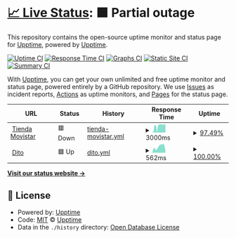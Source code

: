 # [📈 Live Status](https://upptime.github.io/upptime): <!--live status--> **🟧 Partial outage**

This repository contains the open-source uptime monitor and status page for [Upptime](https://upptime.js.org), powered by [Upptime](https://github.com/upptime/upptime).

[![Uptime CI](https://github.com/atoc-monitor/upptime/workflows/Uptime%20CI/badge.svg)](https://github.com/atoc-monitor/upptime/actions?query=workflow%3A%22Uptime+CI%22)
[![Response Time CI](https://github.com/atoc-monitor/upptime/workflows/Response%20Time%20CI/badge.svg)](https://github.com/atoc-monitor/upptime/actions?query=workflow%3A%22Response+Time+CI%22)
[![Graphs CI](https://github.com/atoc-monitor/upptime/workflows/Graphs%20CI/badge.svg)](https://github.com/atoc-monitor/upptime/actions?query=workflow%3A%22Graphs+CI%22)
[![Static Site CI](https://github.com/atoc-monitor/upptime/workflows/Static%20Site%20CI/badge.svg)](https://github.com/atoc-monitor/upptime/actions?query=workflow%3A%22Static+Site+CI%22)
[![Summary CI](https://github.com/atoc-monitor/upptime/workflows/Summary%20CI/badge.svg)](https://github.com/atoc-monitor/upptime/actions?query=workflow%3A%22Summary+CI%22)

With [Upptime](https://upptime.js.org), you can get your own unlimited and free uptime monitor and status page, powered entirely by a GitHub repository. We use [Issues](https://github.com/upptime/upptime/issues) as incident reports, [Actions](https://github.com/atoc-monitor/upptime/actions) as uptime monitors, and [Pages](https://upptime.github.io/upptime) for the status page.

<!--start: status pages-->
<!-- This summary is generated by Upptime (https://github.com/upptime/upptime) -->
<!-- Do not edit this manually, your changes will be overwritten -->
<!-- prettier-ignore -->
| URL | Status | History | Response Time | Uptime |
| --- | ------ | ------- | ------------- | ------ |
| <img alt="" src="https://icons.duckduckgo.com/ip3/tienda.movistar.com.pe.ico" height="13"> [Tienda Movistar](https://tienda.movistar.com.pe/celulares-liberados) | 🟥 Down | [tienda-movistar.yml](https://github.com/ATOC-Monitor/upptime/commits/HEAD/history/tienda-movistar.yml) | <details><summary><img alt="Response time graph" src="./graphs/tienda-movistar/response-time-week.png" height="20"> 3000ms</summary><br><a href="https://atoc-monitor.github.io/upptime/history/tienda-movistar"><img alt="Response time 3312" src="https://img.shields.io/endpoint?url=https%3A%2F%2Fraw.githubusercontent.com%2FATOC-Monitor%2Fupptime%2FHEAD%2Fapi%2Ftienda-movistar%2Fresponse-time.json"></a><br><a href="https://atoc-monitor.github.io/upptime/history/tienda-movistar"><img alt="24-hour response time 1958" src="https://img.shields.io/endpoint?url=https%3A%2F%2Fraw.githubusercontent.com%2FATOC-Monitor%2Fupptime%2FHEAD%2Fapi%2Ftienda-movistar%2Fresponse-time-day.json"></a><br><a href="https://atoc-monitor.github.io/upptime/history/tienda-movistar"><img alt="7-day response time 3000" src="https://img.shields.io/endpoint?url=https%3A%2F%2Fraw.githubusercontent.com%2FATOC-Monitor%2Fupptime%2FHEAD%2Fapi%2Ftienda-movistar%2Fresponse-time-week.json"></a><br><a href="https://atoc-monitor.github.io/upptime/history/tienda-movistar"><img alt="30-day response time 3199" src="https://img.shields.io/endpoint?url=https%3A%2F%2Fraw.githubusercontent.com%2FATOC-Monitor%2Fupptime%2FHEAD%2Fapi%2Ftienda-movistar%2Fresponse-time-month.json"></a><br><a href="https://atoc-monitor.github.io/upptime/history/tienda-movistar"><img alt="1-year response time 3193" src="https://img.shields.io/endpoint?url=https%3A%2F%2Fraw.githubusercontent.com%2FATOC-Monitor%2Fupptime%2FHEAD%2Fapi%2Ftienda-movistar%2Fresponse-time-year.json"></a></details> | <details><summary><a href="https://atoc-monitor.github.io/upptime/history/tienda-movistar">97.49%</a></summary><a href="https://atoc-monitor.github.io/upptime/history/tienda-movistar"><img alt="All-time uptime 97.69%" src="https://img.shields.io/endpoint?url=https%3A%2F%2Fraw.githubusercontent.com%2FATOC-Monitor%2Fupptime%2FHEAD%2Fapi%2Ftienda-movistar%2Fuptime.json"></a><br><a href="https://atoc-monitor.github.io/upptime/history/tienda-movistar"><img alt="24-hour uptime 100.00%" src="https://img.shields.io/endpoint?url=https%3A%2F%2Fraw.githubusercontent.com%2FATOC-Monitor%2Fupptime%2FHEAD%2Fapi%2Ftienda-movistar%2Fuptime-day.json"></a><br><a href="https://atoc-monitor.github.io/upptime/history/tienda-movistar"><img alt="7-day uptime 97.49%" src="https://img.shields.io/endpoint?url=https%3A%2F%2Fraw.githubusercontent.com%2FATOC-Monitor%2Fupptime%2FHEAD%2Fapi%2Ftienda-movistar%2Fuptime-week.json"></a><br><a href="https://atoc-monitor.github.io/upptime/history/tienda-movistar"><img alt="30-day uptime 91.77%" src="https://img.shields.io/endpoint?url=https%3A%2F%2Fraw.githubusercontent.com%2FATOC-Monitor%2Fupptime%2FHEAD%2Fapi%2Ftienda-movistar%2Fuptime-month.json"></a><br><a href="https://atoc-monitor.github.io/upptime/history/tienda-movistar"><img alt="1-year uptime 96.32%" src="https://img.shields.io/endpoint?url=https%3A%2F%2Fraw.githubusercontent.com%2FATOC-Monitor%2Fupptime%2FHEAD%2Fapi%2Ftienda-movistar%2Fuptime-year.json"></a></details>
| <img alt="" src="https://icons.duckduckgo.com/ip3/ventas.movistar.com.pe.ico" height="13"> [Dito](https://ventas.movistar.com.pe/inicio) | 🟩 Up | [dito.yml](https://github.com/ATOC-Monitor/upptime/commits/HEAD/history/dito.yml) | <details><summary><img alt="Response time graph" src="./graphs/dito/response-time-week.png" height="20"> 562ms</summary><br><a href="https://atoc-monitor.github.io/upptime/history/dito"><img alt="Response time 974" src="https://img.shields.io/endpoint?url=https%3A%2F%2Fraw.githubusercontent.com%2FATOC-Monitor%2Fupptime%2FHEAD%2Fapi%2Fdito%2Fresponse-time.json"></a><br><a href="https://atoc-monitor.github.io/upptime/history/dito"><img alt="24-hour response time 187" src="https://img.shields.io/endpoint?url=https%3A%2F%2Fraw.githubusercontent.com%2FATOC-Monitor%2Fupptime%2FHEAD%2Fapi%2Fdito%2Fresponse-time-day.json"></a><br><a href="https://atoc-monitor.github.io/upptime/history/dito"><img alt="7-day response time 562" src="https://img.shields.io/endpoint?url=https%3A%2F%2Fraw.githubusercontent.com%2FATOC-Monitor%2Fupptime%2FHEAD%2Fapi%2Fdito%2Fresponse-time-week.json"></a><br><a href="https://atoc-monitor.github.io/upptime/history/dito"><img alt="30-day response time 582" src="https://img.shields.io/endpoint?url=https%3A%2F%2Fraw.githubusercontent.com%2FATOC-Monitor%2Fupptime%2FHEAD%2Fapi%2Fdito%2Fresponse-time-month.json"></a><br><a href="https://atoc-monitor.github.io/upptime/history/dito"><img alt="1-year response time 1225" src="https://img.shields.io/endpoint?url=https%3A%2F%2Fraw.githubusercontent.com%2FATOC-Monitor%2Fupptime%2FHEAD%2Fapi%2Fdito%2Fresponse-time-year.json"></a></details> | <details><summary><a href="https://atoc-monitor.github.io/upptime/history/dito">100.00%</a></summary><a href="https://atoc-monitor.github.io/upptime/history/dito"><img alt="All-time uptime 99.95%" src="https://img.shields.io/endpoint?url=https%3A%2F%2Fraw.githubusercontent.com%2FATOC-Monitor%2Fupptime%2FHEAD%2Fapi%2Fdito%2Fuptime.json"></a><br><a href="https://atoc-monitor.github.io/upptime/history/dito"><img alt="24-hour uptime 100.00%" src="https://img.shields.io/endpoint?url=https%3A%2F%2Fraw.githubusercontent.com%2FATOC-Monitor%2Fupptime%2FHEAD%2Fapi%2Fdito%2Fuptime-day.json"></a><br><a href="https://atoc-monitor.github.io/upptime/history/dito"><img alt="7-day uptime 100.00%" src="https://img.shields.io/endpoint?url=https%3A%2F%2Fraw.githubusercontent.com%2FATOC-Monitor%2Fupptime%2FHEAD%2Fapi%2Fdito%2Fuptime-week.json"></a><br><a href="https://atoc-monitor.github.io/upptime/history/dito"><img alt="30-day uptime 100.00%" src="https://img.shields.io/endpoint?url=https%3A%2F%2Fraw.githubusercontent.com%2FATOC-Monitor%2Fupptime%2FHEAD%2Fapi%2Fdito%2Fuptime-month.json"></a><br><a href="https://atoc-monitor.github.io/upptime/history/dito"><img alt="1-year uptime 99.96%" src="https://img.shields.io/endpoint?url=https%3A%2F%2Fraw.githubusercontent.com%2FATOC-Monitor%2Fupptime%2FHEAD%2Fapi%2Fdito%2Fuptime-year.json"></a></details>

<!--end: status pages-->

[**Visit our status website →**](https://upptime.github.io/upptime)

## 📄 License

- Powered by: [Upptime](https://github.com/upptime/upptime)
- Code: [MIT](./LICENSE) © [Upptime](https://upptime.js.org)
- Data in the `./history` directory: [Open Database License](https://opendatacommons.org/licenses/odbl/1-0/)

